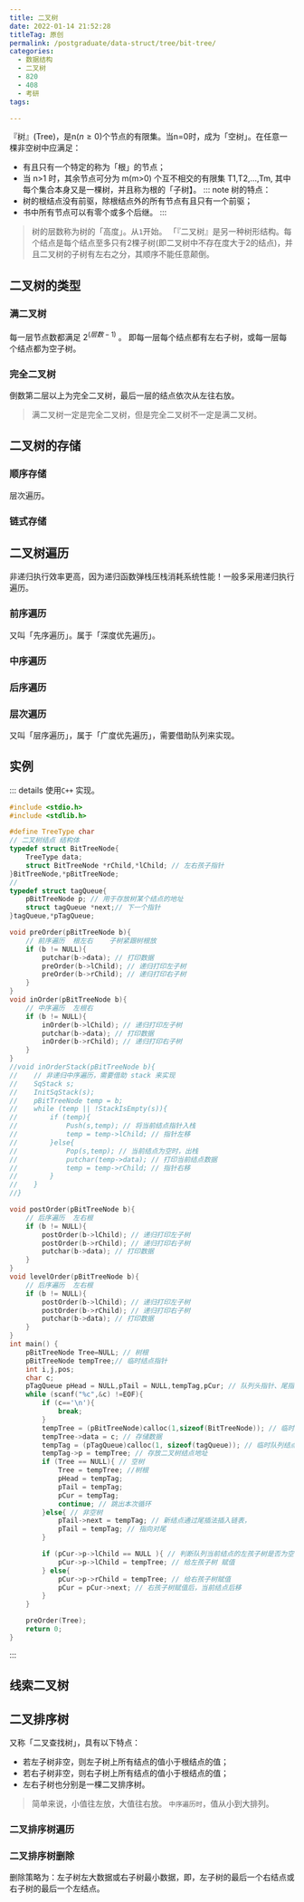 ```yaml
---
title: 二叉树
date: 2022-01-14 21:52:28
titleTag: 原创
permalink: /postgraduate/data-struct/tree/bit-tree/
categories:
  - 数据结构
  - 二叉树
  - 820
  - 408
  - 考研
tags:

---
```

『树』(Tree)，是n($n\geq 0$)个节点的有限集。当n=0时，成为「空树」。在任意一棵非空树中应满足：
* 有且只有一个特定的称为「根」的节点；
* 当 n>1 时，其余节点可分为 m(m>0) 个互不相交的有限集 T1,T2,...,Tm, 其中每个集合本身又是一棵树，并且称为根的「子树】。
::: note
树的特点：
* 树的根结点没有前驱，除根结点外的所有节点有且只有一个前驱；
* 书中所有节点可以有零个或多个后继。
:::
> 树的层数称为树的「高度」。从`1`开始。
「『二叉树』是另一种树形结构。每个结点是每个结点至多只有2棵子树(即二叉树中不存在度大于2的结点)，并且二叉树的子树有左右之分，其顺序不能任意颠倒。
<!-- more -->
## 二叉树的类型
### 满二叉树
每一层节点数都满足 $2^(层数-1)$ 。 即每一层每个结点都有左右子树，或每一层每个结点都为空子树。
### 完全二叉树
倒数第二层以上为完全二叉树，最后一层的结点依次从左往右放。
> 满二叉树一定是完全二叉树，但是完全二叉树不一定是满二叉树。
## 二叉树的存储
### 顺序存储
层次遍历。
### 链式存储
## 二叉树遍历
非递归执行效率更高，因为递归函数弹栈压栈消耗系统性能！一般多采用递归执行遍历。
### 前序遍历
又叫「先序遍历」。属于「深度优先遍历」。
### 中序遍历
### 后序遍历
### 层次遍历
又叫「层序遍历」，属于「广度优先遍历」，需要借助队列来实现。
## 实例
::: details
使用`C++` 实现。
```c
#include <stdio.h>
#include <stdlib.h>

#define TreeType char
// 二叉树结点 结构体
typedef struct BitTreeNode{
    TreeType data;
    struct BitTreeNode *rChild,*lChild; // 左右孩子指针
}BitTreeNode,*pBitTreeNode;
//
typedef struct tagQueue{
    pBitTreeNode p; // 用于存放树某个结点的地址
    struct tagQueue *next;// 下一个指针
}tagQueue,*pTagQueue;

void preOrder(pBitTreeNode b){
    // 前序遍历  根左右    子树紧跟树根放
    if (b != NULL){
        putchar(b->data); // 打印数据
        preOrder(b->lChild); // 递归打印左子树
        preOrder(b->rChild); // 递归打印右子树
    }
}
void inOrder(pBitTreeNode b){
    // 中序遍历  左根右
    if (b != NULL){
        inOrder(b->lChild); // 递归打印左子树
        putchar(b->data); // 打印数据
        inOrder(b->rChild); // 递归打印右子树
    }
}
//void inOrderStack(pBitTreeNode b){
//    // 非递归中序遍历，需要借助 stack 来实现
//    SqStack s;
//    InitSqStack(s);
//    pBitTreeNode temp = b;
//    while (temp || !StackIsEmpty(s)){
//        if (temp){
//            Push(s,temp); // 将当前结点指针入栈
//            temp = temp->lChild; // 指针左移
//        }else{
//            Pop(s,temp); // 当前结点为空时，出栈
//            putchar(temp->data); // 打印当前结点数据
//            temp = temp->rChild; // 指针右移
//        }
//    }
//}

void postOrder(pBitTreeNode b){
    // 后序遍历  左右根
    if (b != NULL){
        postOrder(b->lChild); // 递归打印左子树
        postOrder(b->rChild); // 递归打印右子树
        putchar(b->data); // 打印数据
    }
}
void levelOrder(pBitTreeNode b){
    // 后序遍历  左右根
    if (b != NULL){
        postOrder(b->lChild); // 递归打印左子树
        postOrder(b->rChild); // 递归打印右子树
        putchar(b->data); // 打印数据
    }
}
int main() {
    pBitTreeNode Tree=NULL; // 树根
    pBitTreeNode tempTree;// 临时结点指针
    int i,j,pos;
    char c;
    pTagQueue pHead = NULL,pTail = NULL,tempTag,pCur; // 队列头指针、尾指针、队列临时指针、队列现在的指针
    while (scanf("%c",&c) !=EOF){
        if (c=='\n'){
            break;
        }
        tempTree = (pBitTreeNode)calloc(1,sizeof(BitTreeNode)); // 临时树节点，使用calloc申请空间并对空间进行初始化，赋值为0
        tempTree->data = c; // 存储数据
        tempTag = (pTagQueue)calloc(1, sizeof(tagQueue)); // 临时队列结点
        tempTag->p = tempTree; // 存放二叉树结点地址
        if (Tree == NULL){ // 空树
            Tree = tempTree; //树根
            pHead = tempTag;
            pTail = tempTag;
            pCur = tempTag;
            continue; // 跳出本次循环
        }else{ // 非空树
            pTail->next = tempTag; // 新结点通过尾插法插入链表，
            pTail = tempTag; // 指向对尾
        }

        if (pCur->p->lChild == NULL ){ // 判断队列当前结点的左孩子树是否为空
            pCur->p->lChild = tempTree; // 给左孩子树 赋值
        } else{
            pCur->p->rChild = tempTree; // 给右孩子树赋值
            pCur = pCur->next; // 右孩子树赋值后，当前结点后移
        }
    }

    preOrder(Tree);
    return 0;
}

```
:::
## 线索二叉树 
## 二叉排序树
又称「二叉查找树」，具有以下特点：
* 若左子树非空，则左子树上所有结点的值小于根结点的值；
* 若右子树非空，则右子树上所有结点的值小于根结点的值；
* 左右子树也分别是一棵二叉排序树。
> 简单来说，小值往左放，大值往右放。
`中序遍历时`，值从小到大排列。
### 二叉排序树遍历
### 二叉排序树删除
删除策略为：左子树左大数据或右子树最小数据，即，左子树的最后一个右结点或右子树的最后一个左结点。
